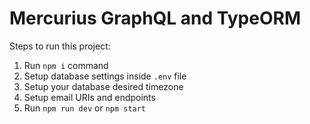 # Mercurius GraphQL and TypeORM

Steps to run this project:

1. Run `npm i` command
2. Setup database settings inside `.env` file
3. Setup your database desired timezone
4. Setup email URIs and endpoints
5. Run `npm run dev` or `npm start`
